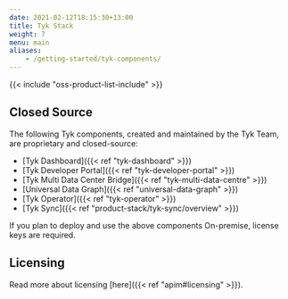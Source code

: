 ```yaml
--- 
date: 2021-02-12T18:15:30+13:00
title: Tyk Stack
weight: 7
menu: main
aliases:
    - /getting-started/tyk-components/
---
```


{{< include "oss-product-list-include" >}}

## Closed Source

The following Tyk components, created and maintained by the Tyk Team, are proprietary and closed-source:

* [Tyk Dashboard]({{< ref "tyk-dashboard" >}})
* [Tyk Developer Portal]({{< ref "tyk-developer-portal" >}})
* [Tyk Multi Data Center Bridge]({{< ref "tyk-multi-data-centre" >}})
* [Universal Data Graph]({{< ref "universal-data-graph" >}})
* [Tyk Operator]({{< ref "tyk-operator" >}})
* [Tyk Sync]({{< ref "product-stack/tyk-sync/overview" >}})

If you plan to deploy and use the above components On-premise, license keys are required.

## Licensing
Read more about licensing [here]({{< ref "apim#licensing" >}}).